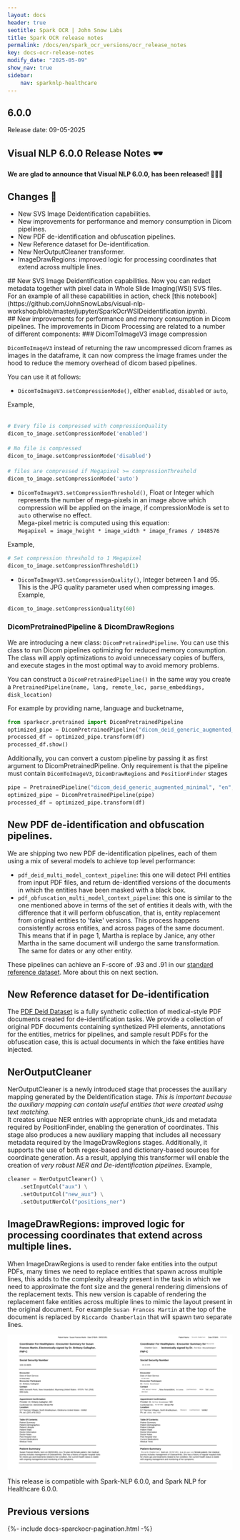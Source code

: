 ```yaml
---
layout: docs
header: true
seotitle: Spark OCR | John Snow Labs
title: Spark OCR release notes
permalink: /docs/en/spark_ocr_versions/ocr_release_notes
key: docs-ocr-release-notes
modify_date: "2025-05-09"
show_nav: true
sidebar:
    nav: sparknlp-healthcare
---
```


<div class="h3-box" markdown="1">

## 6.0.0

Release date: 09-05-2025

## Visual NLP 6.0.0 Release Notes 🕶️

**We are glad to announce that Visual NLP 6.0.0, has been released! 📢📢📢**

</div><div class="h3-box" markdown="1">

## Changes 🔴

* New SVS Image Deidentification capabilities.
* New improvements for performance and memory consumption in Dicom pipelines.
* New PDF de-identification and obfuscation pipelines.
* New Reference dataset for De-identification.
* New NerOutputCleaner transformer.
* ImageDrawRegions: improved logic for processing coordinates that extend across multiple lines.

</div><div class="h3-box" markdown="1">
## New SVS Image Deidentification capabilities.
Now you can redact metadata together with pixel data in Whole Slide Imaging(WSI) SVS files. For an example of all these capabilities in action, check [this notebook](https://github.com/JohnSnowLabs/visual-nlp-workshop/blob/master/jupyter/SparkOcrWSIDeidentification.ipynb).

</div><div class="h3-box" markdown="1">
## New improvements for performance and memory consumption in Dicom pipelines.
The improvements in Dicom Processing are related to a number of different components:
### DicomToImageV3 image compression

`DicomToImageV3` instead of returning the raw uncompressed dicom frames as images in the dataframe, it can now compress the image frames under the hood to reduce the memory overhead of dicom based pipelines. 

You can use it at follows: 

* `DicomToImageV3.setCompressionMode()`, either  `enabled`, `disabled` or `auto`,

Example,</br>
```python

# Every file is compressed with compressionQuality
dicom_to_image.setCompressionMode('enabled')

# No file is compressed
dicom_to_image.setCompressionMode('disabled')

# files are compressed if Megapixel >= compressionThreshold
dicom_to_image.setCompressionMode('auto')

```

* `DicomToImageV3.setCompressionThreshold()`, Float or Integer which represents the number of mega-pixels in an image above which compression will be applied on the image, if compressionMode is set to `auto` otherwise no effect.</br>
Mega-pixel metric is computed using this equation:</br>
`Megapixel = image_height * image_width * image_frames / 1048576`

Example,
```python
# Set compression threshold to 1 Megapixel
dicom_to_image.setCompressionThreshold(1)
```

* `DicomToImageV3.setCompressionQuality()`, Integer between 1 and 95. This is the  JPG quality parameter used when compressing images.
Example,
```python
dicom_to_image.setCompressionQuality(60)
```


### DicomPretrainedPipeline & DicomDrawRegions
We are introducing a new class: `DicomPretrainedPipeline`. You can use this class to run Dicom pipelines optimizing for reduced memory consumption.
The class will apply optimizations to avoid unnecessary copies of buffers, and execute stages in the most optimal way to avoid memory problems.

You can construct a `DicomPretrainedPipeline()` in the same way you create a `PretrainedPipeline(name, lang, remote_loc, parse_embeddings, disk_location)`

For example by providing name, language and bucketname,
```python
from sparkocr.pretrained import DicomPretrainedPipeline
optimized_pipe = DicomPretrainedPipeline("dicom_deid_generic_augmented_minimal", "en", "clinical/ocr")
processed_df = optimized_pipe.transform(df)
processed_df.show()
```

Additionally, you can convert a custom pipeline by passing it as first argument to DicomPretrainedPipeline. Only requirement is that the pipeline must contain `DicomToImageV3`, `DicomDrawRegions` and `PositionFinder` stages

```python
pipe = PretrainedPipeline("dicom_deid_generic_augmented_minimal", "en", "clinical/ocr")
optimized_pipe = DicomPretrainedPipeline(pipe)
processed_df = optimized_pipe.transform(df)
```

</div><div class="h3-box" markdown="1">

## New PDF de-identification and obfuscation pipelines.
We are shipping two new PDF de-identification pipelines, each of them using a mix of several models to achieve top level performance:
* `pdf_deid_multi_model_context_pipeline`: this one will detect PHI entities from input PDF files, and return de-identified versions of the documents in which the entities have been masked with a black box.
* `pdf_obfuscation_multi_model_context_pipeline`: this one is similar to the one mentioned above in terms of the set of entities it deals with, with the difference that it will perform obfuscation, that is, entity replacement from original entities to 'fake' versions. This process happens consistently across entities, and across pages of the same document.
This means that if in page 1, Martha is replace by Janice, any other Martha in the same document will undergo the same transformation. The same for dates or any other entity.

These pipelines can achieve an F-score of .93 and .91 in our [standard reference dataset](https://github.com/JohnSnowLabs/pdf-deid-dataset). More about this on next section.

</div><div class="h3-box" markdown="1">

## New Reference dataset for De-identification
The [PDF Deid Dataset](https://github.com/JohnSnowLabs/pdf-deid-dataset) is a fully synthetic collection of medical-style PDF documents created for de-identification tasks.
We provide a collection of original PDF documents containing synthetized PHI elements,  annotations for the entities, metrics for pipelines, and sample result PDFs for the obfuscation case, this is actual documents in which the fake entities have injected.

</div><div class="h3-box" markdown="1">

## NerOutputCleaner
NerOutputCleaner is a newly introduced stage that processes the auxiliary mapping generated by the DeIdentification stage. *This is important because the auxiliary mapping can contain useful entities that were created using text matching.* </br> 
It creates unique NER entries with appropriate chunk_ids and metadata required by PositionFinder, enabling the generation of coordinates. This stage also produces a new auxiliary mapping that includes all necessary metadata required by the ImageDrawRegions stages. Additionally, it supports the use of both regex-based and dictionary-based sources for coordinate generation.
As a result, applying this transformer will enable the creation of *very robust NER and De-identification pipelines*.
Example,

```python
cleaner = NerOutputCleaner() \
    .setInputCol("aux") \
    .setOutputCol("new_aux") \
    .setOutputNerCol("positions_ner")
```

</div><div class="h3-box" markdown="1">

## ImageDrawRegions: improved logic for processing coordinates that extend across multiple lines.
When ImageDrawRegions is used to render fake entities into the output PDFs, many times we need to replace entities that spawn across multiple lines, this adds to the complexity already present in the task in which we need to approximate the font size and  the general rendering dimensions of the replacement texts.
This new version is capable of rendering the replacement fake entities across multiple lines to mimic the layout present in the original document.
For example `Susan Frances Martin` at the top of the document is replaced by `Riccardo Chamberlain` that will spawn two separate lines.

![Improved logic in multi-line.](/assets/images/multi-line_impainting.png)


This release is compatible with Spark-NLP 6.0.0, and Spark NLP for Healthcare 6.0.0.

</div><div class="h3-box" markdown="1">

## Previous versions

</div>

{%- include docs-sparckocr-pagination.html -%}

